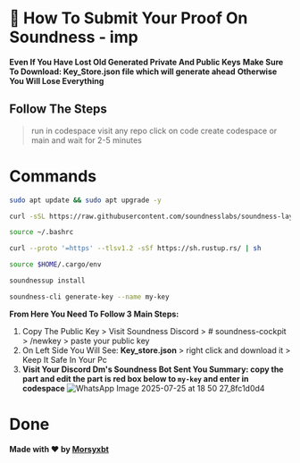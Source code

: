 # 🧩 How To Submit Your Proof On Soundness - imp

**Even If You Have Lost Old Generated Private And Public Keys**
**Make Sure To Download: Key_Store.json file which will generate ahead**
**Otherwise You Will Lose Everything**

## Follow The Steps

> run in codespace
> visit any repo
> click on code
> create codespace or main and wait for 2-5 minutes

# Commands

```bash
sudo apt update && sudo apt upgrade -y
```

```bash
curl -sSL https://raw.githubusercontent.com/soundnesslabs/soundness-layer/main/soundnessup/install | bash
```
```bash
source ~/.bashrc
```

```bash
curl --proto '=https' --tlsv1.2 -sSf https://sh.rustup.rs/ | sh
```

```bash
source $HOME/.cargo/env
```

```bash
soundnessup install
```

```bash
soundness-cli generate-key --name my-key
```

**From Here You Need To Follow 3 Main Steps:**

1. Copy The Public Key > Visit Soundness Discord > # soundness-cockpit > /newkey > paste your public key
2. On Left Side You Will See: **Key_store.json** > right click and download it > Keep It Safe In Your Pc
3. **Visit Your Discord Dm's Soundness Bot Sent You Summary: copy the part and edit the part is red box below to `my-key` and enter in codespace**
![WhatsApp Image 2025-07-25 at 18 50 27_8fc1d0d4](https://github.com/user-attachments/assets/48ae472d-20dc-4882-b1a5-8f2295a30bd0)

# **Done**
**Made with ❤️ by [Morsyxbt](https://x.com/morsyxbt)**
